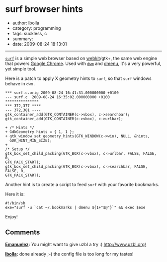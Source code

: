 # surf browser hints

- author: lbolla
- category: programming
- tags: suckless, c
- summary: 
- date: 2009-08-24 18:13:01

----------------

[`surf`][1] is a simple web browser based on [webkit][2]/gtk+, the same web
engine that powers [Google Chrome][3]. Used with [`dwm`][4] and [dmenu][5], it's
a very powerful, yet simple tool.

Here is a patch to apply X geometry hints to
`surf`, so that `surf` windows behave in `dwm.`

    *** surf.c.orig 2009-08-24 16:41:31.000000000 +0100
    --- surf.c  2009-08-24 16:35:02.000000000 +0100
    ***************
    *** 372,377 ****
    --- 372,381 ----
    gtk_container_add(GTK_CONTAINER(c->vbox), c->searchbar);
    gtk_container_add(GTK_CONTAINER(c->vbox), c->urlbar);

    + /* Hints */
    + GdkGeometry hints = { 1, 1 };
    + gtk_window_set_geometry_hints(GTK_WINDOW(c->win), NULL, &hints,
      GDK_HINT_MIN_SIZE);
    +
    /* Setup */
    gtk_box_set_child_packing(GTK_BOX(c->vbox), c->urlbar, FALSE, FALSE, 0,
    GTK_PACK_START);
    gtk_box_set_child_packing(GTK_BOX(c->vbox), c->searchbar, FALSE, FALSE, 0,
    GTK_PACK_START);

Another hint is to create a script to feed `surf` with your favorite bookmarks.

Here it is: 

    #!/bin/sh
    exe="surf -u `cat ~/.bookmarks | dmenu ${1+"$@"}`" && exec $exe

Enjoy! 

   [1]: http://surf.suckless.org
   [2]: http://en.wikipedia.org/wiki/Webkit
   [3]: http://www.google.co.uk/chrome
   [4]: http://dwm.suckless.org
   [5]: http://tools.suckless.org/dmenu

## Comments

**[Emanuelez](#65 "2009-09-07 11:39:05"):** You might want to give uzbl a try :) http://www.uzbl.org/

**[lbolla](#66 "2009-10-04 13:29:43"):** done already ;-) the config file is too long for my tastes!

